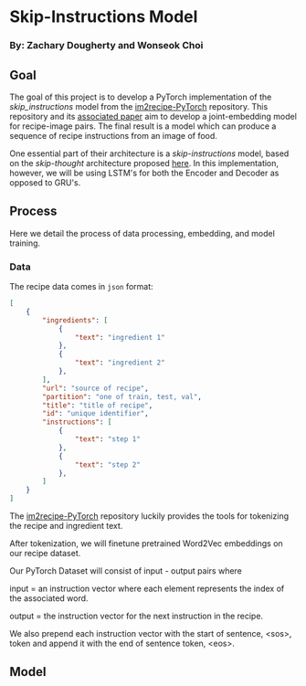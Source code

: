 # Skip-Instructions Model
### By: Zachary Dougherty and Wonseok Choi

## Goal
The goal of this project is to develop a PyTorch implementation of the _skip_instructions_ model from the [im2recipe-PyTorch](https://github.com/torralba-lab/im2recipe-Pytorch) repository. This repository and its [associated paper](http://pic2recipe.csail.mit.edu/) aim to develop a joint-embedding model for recipe-image pairs. The final result is a model which can produce a sequence of recipe instructions from an image of food. 

One essential part of their architecture is a _skip-instructions_ model, based on the _skip-thought_ architecture proposed [here](https://papers.nips.cc/paper/2015/file/f442d33fa06832082290ad8544a8da27-Paper.pdf). In this implementation, however, we will be using LSTM's for both the Encoder and Decoder as opposed to GRU's.

## Process
Here we detail the process of data processing, embedding, and model training.
### Data
The recipe data comes in `json` format:
```json
[
	{
		"ingredients": [
			{
				"text": "ingredient 1"
			},
			{
				"text": "ingredient 2"
			},
		],
		"url": "source of recipe",
		"partition": "one of train, test, val",
		"title": "title of recipe",
		"id": "unique identifier",
		"instructions": [
			{
				"text": "step 1"
			},
			{
				"text": "step 2"
			},
		]
	}
]
```
The [im2recipe-PyTorch](https://github.com/torralba-lab/im2recipe-Pytorch) repository luckily provides the tools for tokenizing the recipe and ingredient text.

After tokenization, we will finetune pretrained Word2Vec embeddings on our recipe dataset.

Our PyTorch Dataset will consist of input - output pairs where

input = an instruction vector where each element represents the index of the associated word.

output = the instruction vector for the next instruction in the recipe.

We also prepend each instruction vector with the start of sentence, \<sos>, token and append it with the end of sentence token, \<eos>.

## Model